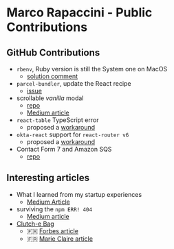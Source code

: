 # Marco Rapaccini - Public Contributions
## GitHub Contributions
* `rbenv`, Ruby version is still the System one on MacOS
  * [solution comment](https://github.com/rbenv/rbenv/issues/879#issuecomment-1327345988)
* `parcel-bundler`, update the React recipe
  * [issue](https://github.com/parcel-bundler/website/issues/1049)
* scrollable _vanilla_ modal
  * [repo](https://github.com/rapaccinim/scrollable-vanilla-modal)
  * [Medium article](https://rapaccinim.medium.com/how-to-create-a-custom-resizable-modal-with-scrollable-and-fixed-content-21adb2adda28)
* `react-table` TypeScript error
  * proposed a [workaround](https://github.com/TanStack/table/discussions/2664#discussioncomment-1194920)
* `okta-react` support for `react-router v6`
  * proposed a [workaround](https://github.com/okta/okta-react/issues/178#issuecomment-1056757369)
* Contact Form 7 and Amazon SQS
  * [repo](https://github.com/rapaccinim/cf7-hook-4-amazon-sqs)
## Interesting articles
* What I learned from my startup experiences
  * [Medium Article](https://rapaccinim.medium.com/what-i-learned-from-startup-experiences-20cfafd4a3a0)
* surviving the `npm ERR! 404`
  * [Medium article](https://rapaccinim.medium.com/surviving-the-npm-err-404-with-private-packages-b413d80fb860)
* [Clutch-e Bag](https://clutchebag.com)
  * 🇫🇷 [Forbes article](https://www.forbes.fr/mediasfrance/le-clutch-e-bag-le-sac-intelligent-moderne-et-elegant/)
  * 🇫🇷 [Marie Claire article](https://www.marieclaire.fr/adresses-incontournables/clutch-e-bag-la-pochette-connectee-made-in-italy/)
